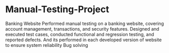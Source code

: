 # Manual-Testing-Project
Banking Website Performed manual testing on a banking website, covering account management, transactions, and security features. Designed and executed test cases, conducted functional and regression testing, and reported defects. And its performed in each developed version of website to ensure system reliability Bug solving
